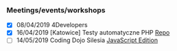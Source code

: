 ### Meetings/events/workshops
- [x] 08/04/2019 4Developers
- [x] 16/04/2019 [Katowice] Testy automatyczne PHP [Repo](https://github.com/Martin89PL/PHPUnitWorkshops)
- [ ] 14/05/2019 Coding Dojo Silesia [JavaScript Edition](https://www.meetup.com/Coding-Dojo-Silesia/events/261039714/)
